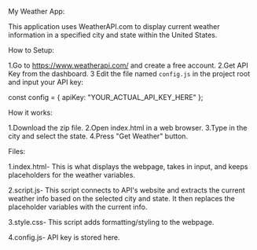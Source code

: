 My Weather App:

This application uses WeatherAPI.com to display current weather information in a specified city and state within the United States.


How to Setup:

1.Go to  https://www.weatherapi.com/ and create a free account.
2.Get API Key from the dashboard.
3 Edit the file named `config.js` in the project root and input your API key:

const config = {
  apiKey: "YOUR_ACTUAL_API_KEY_HERE"
};


How it works:

1.Download the zip file.
2.Open index.html in a web browser.
3.Type in the city and select the state.
4.Press "Get Weather" button.


Files:

1.index.html- This is what displays the webpage, takes in input, and keeps placeholders for the weather variables.

2.script.js- This script connects to API's website and extracts the current weather info based on the selected city and state. It then replaces the placeholder variables with the current info.

3.style.css- This script adds formatting/styling to the webpage.

4.config.js- API key is stored here.
